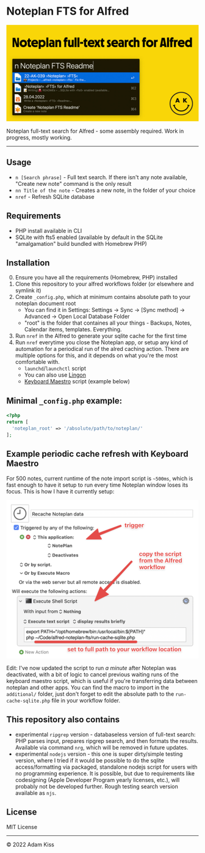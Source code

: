 # Noteplan FTS for Alfred

![OG Social image](social.jpg)

Noteplan full-text search for Alfred - some assembly required. Work in progress, mostly working.

---

## Usage
- `n [Search phrase]` - Full text search. If there isn't any note available, "Create new note" command is the only result
- `nn Title of the note` - Creates a new note, in the folder of your choice
- `nref` - Refresh SQLite database

## Requirements
- PHP install available in CLI
- SQLite with fts5 enabled (available by default in the SQLite "amalgamation" build bundled with Homebrew PHP)

## Installation
0. Ensure you have all the requirements (Homebrew, PHP) installed
1. Clone this repository to your alfred workflows folder (or elsewhere and symlink it)
2. Create `_config.php`, which at minimum contains absolute path to your noteplan document root
	- You can find it in Settings: Settings → Sync → [Sync method] → Advanced → Open Local Database Folder
	- "root" is the folder that containes all your things - Backups, Notes, Calendar items, templates. Everything.
3. Run `nref` in the Alfred to generate your sqlite cache for the first time
4. Run `nref` everytime you close the Noteplan app, or setup any kind of automation for a periodical run of the alred caching action. There are multiple options for this, and it depends on what you're the most comfortable with.
	- `launchd`/`launchctl` script
	- You can also use [Lingon](https://www.peterborgapps.com/lingon/)
	- [Keyboard Maestro](https://www.keyboardmaestro.com/main/) script (example below)

## Minimal `_config.php` example:
``` php
<?php 
return [
  'noteplan_root' => '/absolute/path/to/noteplan/'
];
```

## Example periodic cache refresh with Keyboard Maestro
For 500 notes, current runtime of the note import script is `~500ms`, which is fast enough to have it setup to run every time Noteplan window loses its focus. This is how I have it currently setup:

![Keayboard Maestro setup](readme-keyboard-maestro.png)

Edit: I've now updated the script to run _a minute_ after Noteplan was deactivated, with a bit of logic to cancel previous waiting runs of the keyboard maestro script, which is useful if you're transferring data between noteplan and other apps. You can find the macro to import in the `additional/` folder, just don't forget to edit the absolute path to the `run-cache-sqlite.php` file in your workflow folder. 

## This repository also contains
- experimental `ripgrep` version - databaseless version of full-text search: PHP parses input, prepares ripgrep search, and then formats the results. Available via command `nrg`, which will be removed in future updates. 
- experimental `nodejs` version - this one is super dirty/simple testing version, where I tried if it would be possible to do the sqlite access/formatting via packaged, standalone nodejs script for users with no programming experience. It is possible, but due to requirements like codesigning (Apple Developer Program yearly licenses, etc.), will probably not be developed further. Rough testing search version available as `njs`.

## License
MIT License

---

© 2022 Adam Kiss